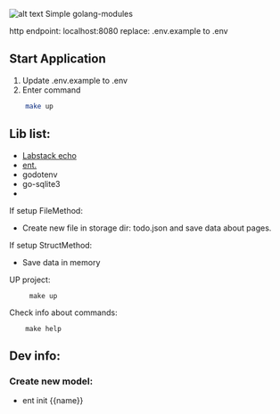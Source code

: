 ![alt text](https://sagacitysoftware.co.in/wp-content/uploads/2020/07/RPA3.jpg)
Simple golang-modules

http endpoint: localhost:8080
replace: .env.example to .env

## Start Application
1. Update .env.example to .env
2. Enter command
```bash
    make up
```

## Lib list:
- [Labstack echo](https://echo.labstack.com/)
- [ent.](https://entgo.io/)
- godotenv
- go-sqlite3
-

If setup FileMethod:
- Create new file in storage dir: todo.json and save data about pages.

If setup StructMethod:
- Save data in memory 


UP project:
```shell
     make up
```

Check info about commands:
```shell
    make help
```

## Dev info:
### Create new model:
- ent init {{name}}

